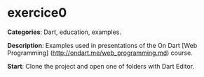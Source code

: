 # exercice0

**Categories**: Dart, education, examples.

**Description**:
Examples used in presentations of the On Dart [Web Programming] (http://ondart.me/web_programming.md) course.

**Start**:
Clone the project and open one of folders with Dart Editor. 







